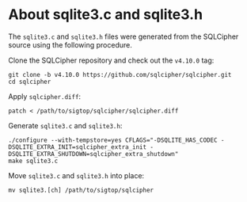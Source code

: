 # About sqlite3.c and sqlite3.h

The `sqlite3.c` and `sqlite3.h` files were generated from the SQLCipher source
using the following procedure.

Clone the SQLCipher repository and check out the `v4.10.0` tag:

	git clone -b v4.10.0 https://github.com/sqlcipher/sqlcipher.git
	cd sqlcipher

Apply `sqlcipher.diff`:

	patch < /path/to/sigtop/sqlcipher/sqlcipher.diff

Generate `sqlite3.c` and `sqlite3.h`:

	./configure --with-tempstore=yes CFLAGS="-DSQLITE_HAS_CODEC -DSQLITE_EXTRA_INIT=sqlcipher_extra_init -DSQLITE_EXTRA_SHUTDOWN=sqlcipher_extra_shutdown"
	make sqlite3.c

Move `sqlite3.c` and `sqlite3.h` into place:

	mv sqlite3.[ch] /path/to/sigtop/sqlcipher
